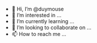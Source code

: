 - 👋 Hi, I’m @duymouse
- 👀 I’m interested in ...
- 🌱 I’m currently learning ...
- 💞️ I’m looking to collaborate on ...
- 📫 How to reach me ...

<!---
duymouse/duymouse is a ✨ special ✨ repository because its `README.md` (this file) appears on your GitHub profile.
You can click the Preview link to take a look at your changes.
--->
